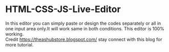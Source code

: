 # HTML-CSS-JS-Live-Editor</br>
In this editor you can simply paste or design the codes separately or all in one input area only.It will work same in both conditions.
This editor is 100% working. <br/>
Credit https://theashubstore.blogspot.com/ stay connect with this blog for more tutorial.
